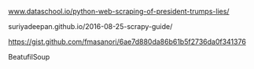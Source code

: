 www.dataschool.io/python-web-scraping-of-president-trumps-lies/

suriyadeepan.github.io/2016-08-25-scrapy-guide/

https://gist.github.com/fmasanori/6ae7d880da86b61b5f2736da0f341376

BeatufilSoup
